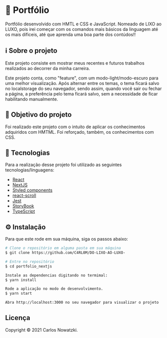 # 🚀 Portfólio
Portfólio desenvolvido com HMTL e CSS e JavaScript.
Nomeado de LIXO ao LUXO, pois irei começar com os comandos mais básicos da linguagem até os mais dificeis, até que aprenda uma boa parte dos contúdos!!

## ℹ️ Sobre o projeto 
Este projeto consiste em mostrar meus recentes e futuros trabalhos realizados ao decorrer da minha carreira.

Este projeto conta, como "feature", com um modo-light/modo-escuro para uma melhor visualização. Após alternar entre os temas, o tema ficará salvo no localstorage do seu navegador, sendo assim, quando você sair ou fechar a página, a preferência pelo tema ficará salvo, sem a necessidade de ficar habilitando manualmente.


## 🎯 Objetivo do projeto
Foi realizado este projeto com o intuito de aplicar os conhecimentos adquiridos com HMTML. Foi reforçado, também, os conhecimentos com CSS.

## 📝 Tecnologias 
Para a realização desse projeto foi utilizado as seguintes tecnologias/linguagens: 

- [React](https://pt-br.reactjs.org/)
- [NextJS](https://nextjs.org/) 
- [Styled components](https://styled-components.com)
- [react-scroll](https://www.npmjs.com/package/react-scroll)
- [Jest](https://jestjs.io/)
- [StoryBook](https://storybook.js.org/)
- [TypeScript](https://www.typescriptlang.org/)

## ⚙️ Instalação
Para que este rode em sua máquina, siga os passos abaixo:

```bash
# Clone o repositório em alguma pasta em sua máquina
$ git clone https://github.com/C4RL0M/DO-LIXO-AO-LUXO-

# Entre no repositório
$ cd portfolio_nextjs

Instale as dependencias digitando no termimal:
$ yarn install

Rode a aplicação no modo de desenvolvimento.
$ yarn start

Abra http://localhost:3000 no seu navegador para visualizar o projeto
```


## Licença
Copyright © 2021 Carlos Nowatzki.
